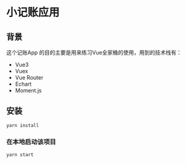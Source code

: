# 小记账应用

## 背景
  这个记账App 的目的主要是用来练习Vue全家桶的使用，用到的技术栈有：
* Vue3
* Vuex
* Vue Router
* Echart
* Moment.js


## 安装
```
yarn install
```

### 在本地启动该项目
```
yarn start
```

